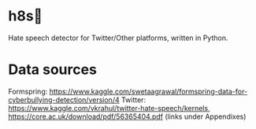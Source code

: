 # h8s🍑 
Hate speech detector for Twitter/Other platforms, written in Python.



# Data sources
Formspring: https://www.kaggle.com/swetaagrawal/formspring-data-for-cyberbullying-detection/version/4
Twitter: https://www.kaggle.com/vkrahul/twitter-hate-speech/kernels, https://core.ac.uk/download/pdf/56365404.pdf (links under Appendixes)
